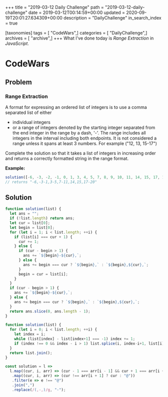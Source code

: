 +++
title = "2019-03-12 Daily Challenge"
path = "2019-03-12-daily-challenge"
date = 2019-03-12T00:14:59+00:00
updated = 2020-09-19T20:01:27.634309+00:00
description = "DailyChallenge"
in_search_index = true

[taxonomies]
tags = [ "CodeWars",]
categories = [ "DailyChallenge",]
archives = [ "archive",]
+++
What I've done today is *Range Extraction* in *JavaScript*.

<!--more-->

# CodeWars

## Problem

### Range Extraction

A format for expressing an ordered list of integers is to use a comma separated list of either

- individual integers
- or a range of integers denoted by the starting integer separated from the end integer in the range by a dash, '-'. The range includes all integers in the interval including both endpoints. It is not considered a range unless it spans at least 3 numbers. For example ("12, 13, 15-17")

Complete the solution so that it takes a list of integers in increasing order and returns a correctly formatted string in the range format.

**Example:**

```javascript
solution([-6, -3, -2, -1, 0, 1, 3, 4, 5, 7, 8, 9, 10, 11, 14, 15, 17, 18, 19, 20]);
// returns "-6,-3-1,3-5,7-11,14,15,17-20"
```

## Solution

```js
function solution(list) {
  let ans = "";
  if (!list.length) return ans;
  let cur = list[0];
  let begin = list[0];
  for (let i = 1; i < list.length; ++i) {
    if (list[i] === cur + 1) {
      cur += 1;
    } else {
      if (cur - begin > 1) {
        ans += `${begin}-${cur},`;
      } else {
        ans += begin === cur ? `${begin},` : `${begin},${cur},`;
      }
      begin = cur = list[i];
    }
  }
  if (cur - begin > 1) {
    ans += `${begin}-${cur},`;
  } else {
    ans += begin === cur ? `${begin},` : `${begin},${cur},`;
  }
  return ans.slice(0, ans.length - 1);
}

function solution(list) {
  for (let i = 0; i < list.length; ++i) {
    let index = i;
    while (list[index] - list[index+1] === -1) index += 1;
    if (index !== 0 && index - i > 1) list.splice(i, index-i+1, list[i]+"-"+list[index]);
  }
  return list.join();
}

const solution = l =>
  l.map((cur, i, arr) => (cur - 1 === arr[i - 1] && cur + 1 === arr[i + 1] ? "-" : cur))
   .map((cur, i, arr) => (cur !== arr[i + 1] ? cur : "@"))
   .filter(e => e !== "@")
   .join(",")
   .replace(/(,-,)/g, "-");
```